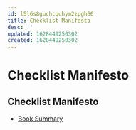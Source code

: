 ```yaml
---
id: l5l6s8guchcquhym2zpgh66
title: Checklist Manifesto
desc: ''
updated: 1628449250302
created: 1628449250302
---
```

# Checklist Manifesto
Checklist Manifesto
-------------------

*   [Book Summary](https://www.samuelthomasdavies.com/book-summaries/health-fitness/the-checklist-manifesto/)
